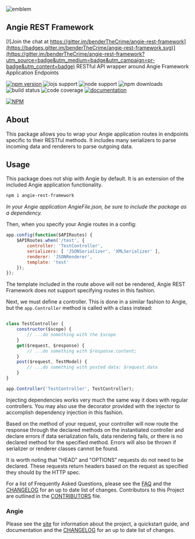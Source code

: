 ![emblem](https://rawgit.com/angie-framework/angie-rest-framework/master/svg/angie.svg "emblem")

## Angie REST Framework

[![Join the chat at https://gitter.im/benderTheCrime/angie-rest-framework](https://badges.gitter.im/benderTheCrime/angie-rest-framework.svg)](https://gitter.im/benderTheCrime/angie-rest-framework?utm_source=badge&utm_medium=badge&utm_campaign=pr-badge&utm_content=badge)
RESTful API wrapper around Angie Framework Application Endpoints

[![npm version](https://badge.fury.io/js/angie-rest-framework.svg)](http://badge.fury.io/js/angie-rest-framework "npm version")
![iojs support](https://img.shields.io/badge/iojs-1.7.1+-brightgreen.svg "iojs support")
![node support](https://img.shields.io/badge/node-0.12.0+-brightgreen.svg "node support")
![npm downloads](https://img.shields.io/npm/dm/angie-rest-framework.svg "npm downloads")
![build status](https://travis-ci.org/benderTheCrime/angie-rest-framework.svg?branch=master "build status")
![code coverage](https://rawgit.com/benderTheCrime/angie-rest-framework/master/svg/coverage.svg "code coverage")
[![documentation](https://doc.esdoc.org/github.com/angie-framework/angie-rest-framework/badge.svg)](https://doc.esdoc.org/github.com/angie-framework/angie-rest-framework/ "documentation")

[![NPM](https://nodei.co/npm/angie-rest-framework.png?downloads=true&downloadRank=true&stars=true)](https://nodei.co/npm/angie-rest-framework/)

## About
This package allows you to wrap your Angie application routes in endpoints specific to their RESTful methods. It includes many serializers to parse incoming data and renderers to parse outgoing data.

## Usage
This package does not ship with Angie by default. It is an extension of the included Angie application functionality.
```bash
npm i angie-rest-framework
```

*In your Angie application AngieFile.json, be sure to include the package as a dependency.*

Then, when you specify your Angie routes in a config:
```javascript
app.config(function($APIRoutes) {
    $APIRoutes.when('/test', {
        controller: 'TestController',
        serializers: [ 'JSONSerializer', 'XMLSerializer' ],
        renderer: 'JSONRenderer',
        template: 'test'
    });
});
```
The template included in the route above will not be rendered, Angie REST Framework does not support specifying routes in this fashion.

Next, we must define a controller. This is done in a similar fashion to Angie, but the `app.Controller` method is called with a class instead:
```javascript

class TestController {
    constructor($scope) {
        // ...do something with the $scope
    }
    get($request, $response) {
        // ...do something with $response.content;
    }
    post($request, TestModel) {
        // ...do something with posted data: $request.data
    }
}

app.Controller('TestController', TestController);
```
Injecting dependencies works very much the same way it does with regular controllers. You may also use the decorator provided with the injector to accomplish dependency injection in this fashion.

Based on the method of your request, your controller will now route the response through the declared methods on the instantiated controller and declare errors if data serialization fails, data rendering fails, or there is no declared method for the specified method. Errors will also be thrown if serializer or renderer classes cannot be found.

It is worth noting that "HEAD" and "OPTIONS" requests do not need to be declared. These requests return headers based on the request as specified they should by the HTTP spec.

For a list of Frequently Asked Questions, please see the [FAQ](https://github.com/angie-framework/angie-rest-framework/blob/master/FAQ.md "FAQ") and the [CHANGELOG](https://github.com/angie-framework/angie-rest-framework/blob/master/CHANGELOG.md "CHANGELOG") for an up to date list of changes. Contributors to this Project are outlined in the [CONTRIBUTORS](https://github.com/angie-framework/angie-rest-framework/blob/master/CONTRIBUTORS.md "CONTRIBUTORS") file.

### Angie
Please see the [site](http://benderthecrime.github.io/angie/) for information about the project, a quickstart guide, and documentation and the [CHANGELOG](https://github.com/angie-rest-framework/angie/blob/master/CHANGELOG.md) for an up to date list of changes.